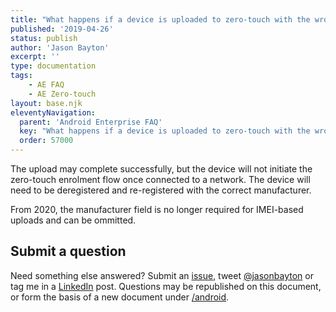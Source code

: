 ```yaml
---
title: "What happens if a device is uploaded to zero-touch with the wrong manufacturer?"
published: '2019-04-26'
status: publish
author: 'Jason Bayton'
excerpt: ''
type: documentation
tags: 
    - AE FAQ
    - AE Zero-touch
layout: base.njk
eleventyNavigation:
  parent: 'Android Enterprise FAQ'
  key: "What happens if a device is uploaded to zero-touch with the wrong manufacturer?"
  order: 57000
--- 
```

The upload may complete successfully, but the device will not initiate the zero-touch enrolment flow once connected to a network. The device will need to be deregistered and re-registered with the correct manufacturer.

From 2020, the manufacturer field is no longer required for IMEI-based uploads and can be ommitted.

## Submit a question

Need something else answered? Submit an [issue](https://github.com/jasonbayton/11ty/issues/new?assignees=jasonbayton&labels=documentation&template=content-request.md&title=%5BContent+request%5D), tweet [@jasonbayton](https://twitter.com/jasonbayton) or tag me in a [LinkedIn](https://linkedin.com/in/jasonbayton) post. Questions may be republished on this document, or form the basis of a new document under [/android](/android).